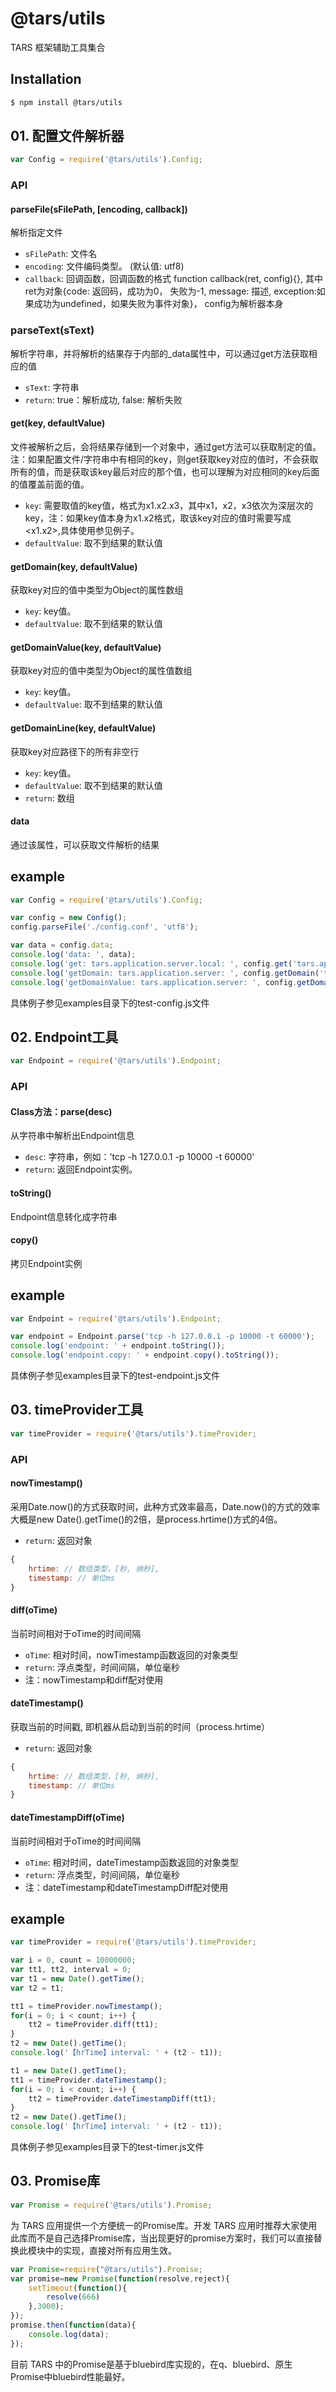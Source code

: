 # @tars/utils
TARS 框架辅助工具集合

## Installation
```sh
$ npm install @tars/utils
```

## 01. 配置文件解析器
```js
var Config = require('@tars/utils').Config;
```
### API
#### parseFile(sFilePath, [encoding, callback])
解析指定文件
* `sFilePath`: 文件名
* `encoding`: 文件编码类型。 (默认值: utf8)
* `callback`: 回调函数，回调函数的格式 function callback(ret, config){}, 其中ret为对象{code: 返回码，成功为0， 失败为-1, message: 描述, exception:如果成功为undefined，如果失败为事件对象}， config为解析器本身

### parseText(sText)
解析字符串，并将解析的结果存于内部的_data属性中，可以通过get方法获取相应的值
* `sText`: 字符串
* `return`: true：解析成功, false: 解析失败

#### get(key, defaultValue)
文件被解析之后，会将结果存储到一个对象中，通过get方法可以获取制定的值。注：如果配置文件/字符串中有相同的key，则get获取key对应的值时，不会获取所有的值，而是获取该key最后对应的那个值，也可以理解为对应相同的key后面的值覆盖前面的值。
* `key`: 需要取值的key值，格式为x1.x2.x3，其中x1，x2，x3依次为深层次的key，注：如果key值本身为x1.x2格式，取该key对应的值时需要写成<x1.x2>,具体使用参见例子。
* `defaultValue`: 取不到结果的默认值

#### getDomain(key, defaultValue)
获取key对应的值中类型为Object的属性数组
* `key`: key值。
* `defaultValue`: 取不到结果的默认值

#### getDomainValue(key, defaultValue)
获取key对应的值中类型为Object的属性值数组
* `key`: key值。
* `defaultValue`: 取不到结果的默认值

#### getDomainLine(key, defaultValue)
获取key对应路径下的所有非空行
* `key`: key值。
* `defaultValue`: 取不到结果的默认值
* `return`: 数组

#### data
通过该属性，可以获取文件解析的结果

## example

```js
var Config = require('@tars/utils').Config;

var config = new Config();
config.parseFile('./config.conf', 'utf8');

var data = config.data;
console.log('data: ', data);
console.log('get: tars.application.server.local: ', config.get('tars.application.server.local'));
console.log('getDomain: tars.application.server: ', config.getDomain('tars.application.server'));
console.log('getDomainValue: tars.application.server: ', config.getDomainValue('tars.application.server'));
```

具体例子参见examples目录下的test-config.js文件

## 02. Endpoint工具
```js
var Endpoint = require('@tars/utils').Endpoint;
```
### API
#### Class方法：parse(desc)
从字符串中解析出Endpoint信息
* `desc`: 字符串，例如：'tcp -h 127.0.0.1 -p 10000 -t 60000'
* `return`: 返回Endpoint实例。

#### toString()
Endpoint信息转化成字符串

#### copy()
拷贝Endpoint实例

## example

```js
var Endpoint = require('@tars/utils').Endpoint;

var endpoint = Endpoint.parse('tcp -h 127.0.0.1 -p 10000 -t 60000');
console.log('endpoint: ' + endpoint.toString());
console.log('endpoint.copy: ' + endpoint.copy().toString());
```

具体例子参见examples目录下的test-endpoint.js文件

## 03. timeProvider工具
```js
var timeProvider = require('@tars/utils').timeProvider;
```
### API
#### nowTimestamp()
采用Date.now()的方式获取时间，此种方式效率最高，Date.now()的方式的效率大概是new Date().getTime()的2倍，是process.hrtime()方式的4倍。
* `return`: 返回对象

```js
{
    hrtime: // 数组类型，[秒, 纳秒],
    timestamp: // 单位ms
}
```

#### diff(oTime)
当前时间相对于oTime的时间间隔
* `oTime`:  相对时间，nowTimestamp函数返回的对象类型
* `return`: 浮点类型，时间间隔，单位毫秒
* 注：nowTimestamp和diff配对使用

#### dateTimestamp()
获取当前的时间戳, 即机器从启动到当前的时间（process.hrtime）
* `return`: 返回对象

```js
{
    hrtime: // 数组类型，[秒, 纳秒],
    timestamp: // 单位ms
}
```

#### dateTimestampDiff(oTime)
当前时间相对于oTime的时间间隔
* `oTime`:  相对时间，dateTimestamp函数返回的对象类型
* `return`: 浮点类型，时间间隔，单位毫秒
* 注：dateTimestamp和dateTimestampDiff配对使用

## example

```js
var timeProvider = require('@tars/utils').timeProvider;

var i = 0, count = 10000000;
var tt1, tt2, interval = 0;
var t1 = new Date().getTime();
var t2 = t1;

tt1 = timeProvider.nowTimestamp();
for(i = 0; i < count; i++) {
    tt2 = timeProvider.diff(tt1);
}
t2 = new Date().getTime();
console.log('【hrTime】interval: ' + (t2 - t1));

t1 = new Date().getTime();
tt1 = timeProvider.dateTimestamp();
for(i = 0; i < count; i++) {
    tt2 = timeProvider.dateTimestampDiff(tt1);
}
t2 = new Date().getTime();
console.log('【hrTime】interval: ' + (t2 - t1));
```

具体例子参见examples目录下的test-timer.js文件

## 03. Promise库
```js
var Promise = require('@tars/utils').Promise;
```

为 TARS 应用提供一个方便统一的Promise库。开发 TARS 应用时推荐大家使用此库而不是自己选择Promise库，当出现更好的promise方案时，我们可以直接替换此模块中的实现，直接对所有应用生效。

```javascript
var Promise=require("@tars/utils").Promise;
var promise=new Promise(function(resolve,reject){
    setTimeout(function(){
        resolve(666)
    },3000);
});
promise.then(function(data){
    console.log(data);
});
```

目前 TARS 中的Promise是基于bluebird库实现的，在q、bluebird、原生Promise中bluebird性能最好。